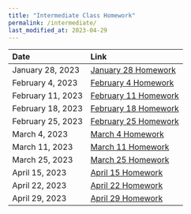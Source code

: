 ```yaml
---
title: "Intermediate Class Homework"
permalink: /intermediate/
last_modified_at: 2023-04-29
---
```


| Date | Link  |
| :--- |  :--- |
|January 28, 2023| [January 28 Homework](https://forms.gle/dNWog8CfMWUu5Gj46)|
|February 4, 2023| [February 4 Homework](https://forms.gle/DB56K3CV8KGxE7278)|
|February 11, 2023| [February 11 Homework](https://forms.gle/WmEB9fWDqsvE8jkUA)|
|February 18, 2023| [February 18 Homework](https://forms.gle/YgEkB4naqz8wiabV6)|
|February 25, 2023| [February 25 Homework](https://forms.gle/GohP2E7Z5L86cU4M8)|
|March 4, 2023| [March 4 Homework](https://forms.gle/k8TrhPMcgkhiivrw7)|
|March 11, 2023| [March 11 Homework](https://forms.gle/JwxPcsSoZfBgnQnF9)|
|March 25, 2023| [March 25 Homework](https://forms.gle/MsAVvY3uxmevprtY9)|
|April 15, 2023| [April 15 Homework](https://forms.gle/AHgxvuafzRnvEbcp9)|
|April 22, 2023| [April 22 Homework](https://forms.gle/C69vUPnNR9x6jESF8)|
|April 29, 2023| [April 29 Homework](https://forms.gle/u1wKhLq7to3LftCU9)|